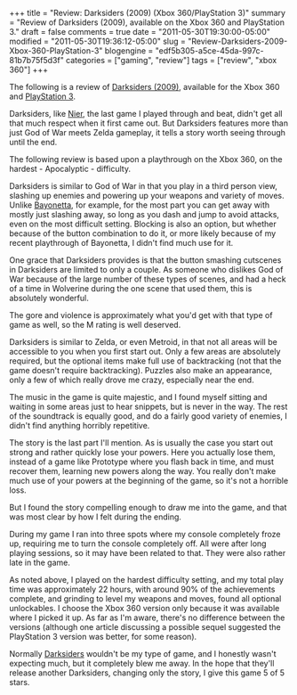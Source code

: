 +++
title = "Review: Darksiders (2009) (Xbox 360/PlayStation 3)"
summary = "Review of Darksiders (2009), available on the Xbox 360 and PlayStation 3."
draft = false
comments = true
date = "2011-05-30T19:30:00-05:00"
modified = "2011-05-30T19:36:12-05:00"
slug = "Review-Darksiders-2009-Xbox-360-PlayStation-3"
blogengine = "edf5b305-a5ce-45da-997c-81b7b75f5d3f"
categories = ["gaming", "review"]
tags = ["review", "xbox 360"]
+++

<div class="note">
<p>The following is a review of <a rel="external" href="http://www.amazon.com/gp/product/B001D7T2VM?tag=strivinglifen-20">Darksiders (2009)</a>, available for the Xbox 360 and <a rel="external" href="http://www.amazon.com/gp/product/B001D7T2VC?tag=strivinglifen-20">PlayStation 3</a>.</p>
</div>
<p>Darksiders, like <a href="/words/post/Review-Nier-2010-Xbox-360-PlayStation-3.aspx">Nier</a>, the last game I played through and beat, didn't get all that much respect when it first came out. But Darksiders features more than just God of War meets Zelda gameplay, it tells a story worth seeing through until the end.</p>
<p>The following review is based upon a playthrough on the Xbox 360, on the hardest -&nbsp;Apocalyptic - difficulty.</p>
<p>Darksiders is similar to God of War in that you play in a third person view, slashing up enemies and powering up your weapons and variety of moves. Unlike <a rel="external" href="http://www.amazon.com/gp/product/B001YI0Z2U?tag=strivinglifen-20">Bayonetta</a>, for example, for the most part you can get away with mostly just slashing away, so long as you dash and jump to avoid attacks, even on the most difficult setting. Blocking is also an option, but whether because of the button combination to do it, or more likely because of my recent playthrough of Bayonetta, I didn't find much use for it.</p>
<p>One grace that Darksiders provides is that the button smashing cutscenes in Darksiders are limited to only a couple. As someone who dislikes God of War because of the large number of these types of scenes, and had a heck of a time in Wolverine during the one scene that used them, this is absolutely wonderful.</p>
<p>The gore and violence is approximately what you'd get with that type of game as well, so the M rating is well deserved.</p>
<p>Darksiders is similar to Zelda, or even Metroid, in that not all areas will be accessible to you when you first start out. Only a few areas are absolutely required, but the optional items make full use of backtracking (not that the game doesn't require backtracking). Puzzles also make an appearance, only a few of which really drove me crazy, especially near the end.</p>
<p>The music in the game is quite majestic, and I found myself sitting and waiting in some areas just to hear snippets, but is never in the way. The rest of the soundtrack is equally good, and do a fairly good variety of enemies, I didn't find anything horribly repetitive.</p>
<p>The story is the last part I'll mention. As is usually the case you start out strong and rather quickly lose your powers. Here you actually lose them, instead of a game like Prototype where you flash back in time, and must recover them, learning new powers along the way. You really don't make much use of your powers at the beginning of the game, so it's not a horrible loss.</p>
<p>But I found the story compelling enough to draw me into the game, and that was most clear by how I felt during the ending.</p>
<p>During my game I ran into three spots where my console completely froze up, requiring me to turn the console completely off. All were after long playing sessions, so it may have been related to that. They were also rather late in the game.</p>
<p>As noted above, I played on the hardest difficulty setting, and my total play time was approximately 22 hours, with around 90% of the achievements complete, and grinding to level my weapons and moves, found all optional unlockables. I choose the Xbox 360 version only because it was available where I picked it up. As far as I'm aware, there's no difference between the versions (although one article discussing a possible sequel suggested the PlayStation 3 version was better, for some reason).</p>
<p>Normally <a rel="external" href="http://www.amazon.com/gp/product/B001D7T2VM?tag=strivinglifen-20">Darksiders</a> wouldn't be my type of game, and I honestly wasn't expecting much, but it completely blew me away. In the hope that they'll release another Darksiders, changing only the story, I give this game 5 of 5 stars.</p>
